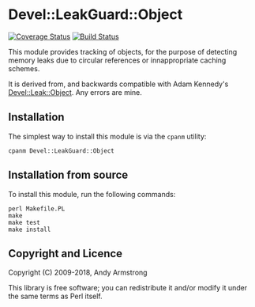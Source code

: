 # Devel::LeakGuard::Object

[![Coverage
Status](https://coveralls.io/repos/github/AndyA/Devel--LeakGuard--Object/badge.svg)](https://coveralls.io/github/AndyA/Devel--LeakGuard--Object)
[![Build Status](https://travis-ci.org/paultcochrane/Devel--LeakGuard--Object.svg?branch=master)](https://travis-ci.org/paultcochrane/Devel--LeakGuard--Object)

This module provides tracking of objects, for the purpose of detecting memory
leaks due to circular references or innappropriate caching schemes.

It is derived from, and backwards compatible with Adam Kennedy's
[Devel::Leak::Object](https://metacpan.org/pod/Devel::Leak::Object). Any
errors are mine.

## Installation

The simplest way to install this module is via the `cpanm` utility:

    cpanm Devel::LeakGuard::Object

## Installation from source

To install this module, run the following commands:

    perl Makefile.PL
    make
    make test
    make install

## Copyright and Licence

Copyright (C) 2009-2018, Andy Armstrong

This library is free software; you can redistribute it and/or modify
it under the same terms as Perl itself.

